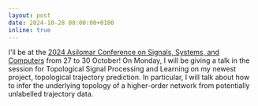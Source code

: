 ```yaml
---
layout: post
date: 2024-10-28 08:00:00+0100
inline: true
---
```


I'll be at the <a href='https://www.asilomarsscconf.org'>2024 Asilomar Conference on Signals, Systems, and Computers</a> from 27 to 30 October! On Monday, I will be giving a talk in the session for Topological Signal Processing and Learning on my newest project, topological trajectory prediction. In particular, I will talk about how to infer the underlying topology of a higher-order network from potentially unlabelled trajectory data.